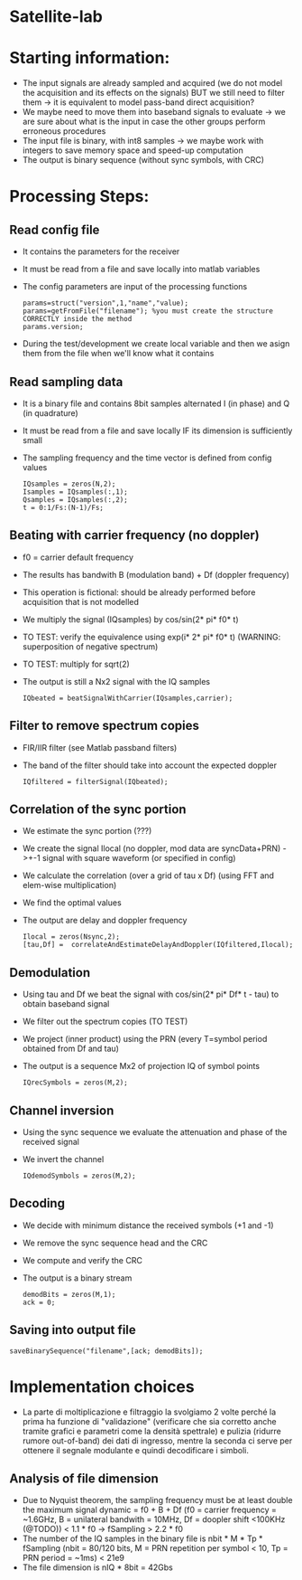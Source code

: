 # Satellite-lab

# Starting information:
- The input signals are already sampled and acquired (we do not model the acquisition and its effects on the signals) BUT we still need to filter them -> it is equivalent to model pass-band direct acquisition?
- We maybe need to move them into baseband signals to evaluate -> we are sure about what is the input in case the other groups perform erroneous procedures
- The input file is binary, with int8 samples -> we maybe work with integers to save memory space and speed-up computation
- The output is binary sequence (without sync symbols, with CRC)


# Processing Steps:
## Read config file
- It contains the parameters for the receiver
- It must be read from a file and save locally into matlab variables
- The config parameters are input of the processing functions

  ```
  params=struct("version",1,"name","value);
  params=getFromFile("filename"); %you must create the structure CORRECTLY inside the method
  params.version;
  ```

- During the test/development we create local variable and then we asign them from the file when we'll know what it contains

## Read sampling data
- It is a binary file and contains 8bit samples alternated I (in phase) and Q (in quadrature)
- It must be read from a file and save locally IF its dimension is sufficiently small
- The sampling frequency and the time vector is defined from config values

  ```
  IQsamples = zeros(N,2);
  Isamples = IQsamples(:,1);
  Qsamples = IQsamples(:,2);
  t = 0:1/Fs:(N-1)/Fs;
  ```

## Beating with carrier frequency (no doppler)
- f0 = carrier default frequency
- The results has bandwith B (modulation band) + Df (doppler frequency)
- This operation is fictional: should be already performed before acquisition that is not modelled
- We multiply the signal (IQsamples) by cos/sin(2* pi* f0* t)
- TO TEST: verify the equivalence using exp(i* 2* pi* f0* t) (WARNING: superposition of negative spectrum)
- TO TEST: multiply for sqrt(2)
- The output is still a Nx2 signal with the IQ samples

  ```
  IQbeated = beatSignalWithCarrier(IQsamples,carrier);
  ```

## Filter to remove spectrum copies
- FIR/IIR filter (see Matlab passband filters)
- The band of the filter should take into account the expected doppler 

  ```
  IQfiltered = filterSignal(IQbeated);
  ```

## Correlation of the sync portion
- We estimate the sync portion (???)
- We create the signal Ilocal (no doppler, mod data are syncData+PRN) ->+-1 signal with square waveform (or specified in config)
- We calculate the correlation (over a grid of tau x Df) (using FFT and elem-wise multiplication)
- We find the optimal values
- The output are delay and doppler frequency

  ```
  Ilocal = zeros(Nsync,2);
  [tau,Df] =  correlateAndEstimateDelayAndDoppler(IQfiltered,Ilocal);
  ```

## Demodulation
- Using tau and Df we beat the signal with cos/sin(2* pi* Df* t - tau) to obtain baseband signal
- We filter out the spectrum copies (TO TEST)
- We project (inner product) using the PRN (every T=symbol period obtained from Df and tau)
- The output is a sequence Mx2 of projection IQ of symbol points

  ```
  IQrecSymbols = zeros(M,2);
  ```

## Channel inversion
- Using the sync sequence we evaluate the attenuation and phase of the received signal
- We invert the channel

  ```
  IQdemodSymbols = zeros(M,2);
  ```

## Decoding
- We decide with minimum distance the received symbols (+1 and -1)
- We remove the sync sequence head and the CRC
- We compute and verify the CRC
- The output is a binary stream

  ```
  demodBits = zeros(M,1);
  ack = 0;
  ```

## Saving into output file

  ```
  saveBinarySequence("filename",[ack; demodBits]);
  ```


# Implementation choices
- La parte di moltiplicazione e filtraggio la svolgiamo 2 volte perché la prima ha funzione di "validazione" (verificare che sia corretto anche tramite grafici e parametri come la densità spettrale) e pulizia (ridurre rumore out-of-band) dei dati di ingresso, mentre la seconda ci serve per ottenere il segnale modulante e quindi decodificare i simboli.

## Analysis of file dimension
- Due to Nyquist theorem, the sampling frequency must be at least double the maximum signal dynamic = f0 + B + Df (f0 = carrier frequency = ~1.6GHz, B = unilateral bandwith = 10MHz, Df = doopler shift <100KHz (@TODO)) < 1.1 * f0 -> fSampling > 2.2 * f0
- The number of the IQ samples in the binary file is nbit * M * Tp * fSampling (nbit = 80/120 bits, M = PRN repetition per symbol < 10, Tp = PRN period = ~1ms) < 21e9
- The file dimension is nIQ * 8bit = 42Gbs
